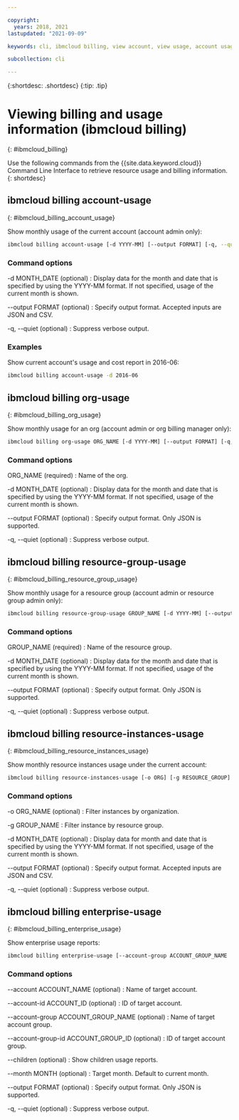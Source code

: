 ```yaml
---

copyright:
  years: 2018, 2021
lastupdated: "2021-09-09"

keywords: cli, ibmcloud billing, view account, view usage, account usage, resource groups, resources, org-usage

subcollection: cli

---
```



{:shortdesc: .shortdesc}
{:tip: .tip}

# Viewing billing and usage information (ibmcloud billing)
{: #ibmcloud_billing}

Use the following commands from the {{site.data.keyword.cloud}} Command Line Interface to retrieve resource usage and billing information.
{: shortdesc}
 
## ibmcloud billing account-usage
{: #ibmcloud_billing_account_usage}

Show monthly usage of the current account (account admin only):
```bash
ibmcloud billing account-usage [-d YYYY-MM] [--output FORMAT] [-q, --quiet]
```

### Command options

-d MONTH_DATE (optional)
:   Display data for the month and date that is specified by using the YYYY-MM format. If not specified, usage of the current month is shown.

--output FORMAT (optional)
:   Specify output format. Accepted inputs are JSON and CSV.

-q, --quiet (optional)
:   Suppress verbose output.

### Examples

Show current account's usage and cost report in 2016-06:
```bash
ibmcloud billing account-usage -d 2016-06
```

## ibmcloud billing org-usage
{: #ibmcloud_billing_org_usage}

Show monthly usage for an org (account admin or org billing manager only):
```bash
ibmcloud billing org-usage ORG_NAME [-d YYYY-MM] [--output FORMAT] [-q, --quiet]
```

### Command options

ORG_NAME (required)
:   Name of the org.

-d MONTH_DATE (optional)
:   Display data for the month and date that is specified by using the YYYY-MM format. If not specified, usage of the current month is shown.

--output FORMAT (optional)
:   Specify output format. Only JSON is supported.</dd>

-q, --quiet (optional)
:   Suppress verbose output.

## ibmcloud billing resource-group-usage
{: #ibmcloud_billing_resource_group_usage}

Show monthly usage for a resource group (account admin or resource group admin only):
```bash
ibmcloud billing resource-group-usage GROUP_NAME [-d YYYY-MM] [--output FORMAT] [-q, --quiet]
```

### Command options

GROUP_NAME (required)
:    Name of the resource group.

-d MONTH_DATE (optional)
:   Display data for the month and date that is specified by using the YYYY-MM format. If not specified, usage of the current month is shown.

--output FORMAT (optional)
:   Specify output format. Only JSON is supported.

-q, --quiet (optional)
:   Suppress verbose output.

## ibmcloud billing resource-instances-usage
{: #ibmcloud_billing_resource_instances_usage}

Show monthly resource instances usage under the current account:
```bash
ibmcloud billing resource-instances-usage [-o ORG] [-g RESOURCE_GROUP] [-d YYYY-MM] [--output FORMAT] [-q, --quiet]
```

### Command options

-o ORG_NAME (optional)
:   Filter instances by organization.

-g GROUP_NAME
:   Filter instance by resource group.

-d MONTH_DATE (optional)
:   Display data for month and date that is specified by using the YYYY-MM format. If not specified, usage of the current month is shown.

--output FORMAT (optional)
:   Specify output format. Accepted inputs are JSON and CSV.

-q, --quiet (optional)
:   Suppress verbose output.

## ibmcloud billing enterprise-usage
{: #ibmcloud_billing_enterprise_usage}

Show enterprise usage reports:
```bash
ibmcloud billing enterprise-usage [--account-group ACCOUNT_GROUP_NAME | --account-group-id ACCOUNT_GROUP_ID | --account ACCOUNT_NAME | --account-id ACCOUNT_ID] [--month MONTH] [--children] [--output FORMAT] [-q, --quiet]
```

### Command options

--account ACCOUNT_NAME (optional)
:   Name of target account.

--account-id ACCOUNT_ID (optional)
:   ID of target account.

--account-group ACCOUNT_GROUP_NAME (optional)
:   Name of target account group.

--account-group-id ACCOUNT_GROUP_ID (optional)
:   ID of target account group.

--children (optional)
:   Show children usage reports.

--month MONTH (optional)
:   Target month. Default to current month.

--output FORMAT (optional)
:   Specify output format. Only JSON is supported.

-q, --quiet (optional)
:   Suppress verbose output.
